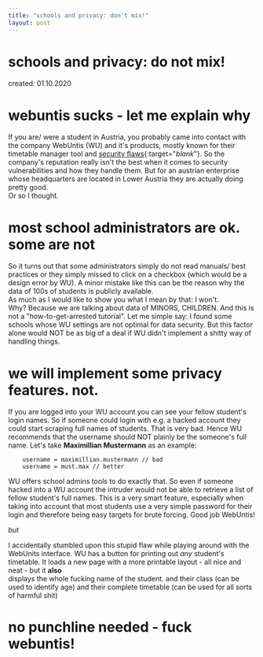 ```yaml
---
title: "schools and privacy: don't mix!"
layout: post
---
```


# schools and privacy: do not mix!
created: 01.10.2020

# webuntis sucks - let me explain why

If you are/ were a student in Austria, you probably came into contact with the company WebUntis (WU) and it's products, mostly known for their timetable manager tool and [security flaws](https://packetstormsecurity.com/files/157998/WebUntis-2020.12.1-Cross-Site-Scripting.html){:target="_blank_"}. So the company's reputation really isn't the best when it comes to security vulnerabilities and how they handle them. But for an austrian enterprise whose headquarters are located in Lower Austria they are actually doing pretty good.  
Or so I thought.  

# most school administrators are ok. some are not

So it turns out that some administrators simply do not read manuals/ best practices or they simply missed to click on a checkbox (which would be a design error by WU). A minor mistake like this can be the reason why the data of 100s of students is publicly available.  
As much as I would like to show you what I mean by that: I won't.  
Why? Because we are talking about data of MINORS, CHILDREN. And this is not a "how-to-get-arrested tutorial". Let me simple say: I found some schools whose WU settings are not optimal for data security. But this factor alone would NOT be as big of a deal if WU didn't implement a shitty way of handling things.

# we will implement some privacy features. not.

If you are logged into your WU account you can see your fellow student's login names. So if someone could login with e.g. a hacked account they could start scraping full names of students. That is very bad. Hence WU recommends that the username should NOT plainly be the someone's full name. Let's take **Maximillian Mustermann** as an example:
```
    username = maximillian.mustermann // bad
    username = must.max // better

```  

WU offers school admins tools to do exactly that. So even if someone hacked into a WU account the intruder would not be able to retrieve a list of fellow student's full names. This is a very smart feature, especially when taking into account that most students use a very simple password for their login and therefore being easy targets for brute forcing. Good job WebUntis!  

_but_  

I accidentally stumbled upon this stupid flaw while playing around with the WebUnits interface. WU has a button for printing out _any_ student's timetable. It loads a new page with a more printable layout - all nice and neat - but it **also**  
displays the whole fucking name of the student.
and their class (can be used to identify age)
and their complete timetable (can be used for all sorts of harmful shit)

# no punchline needed - fuck webuntis!
